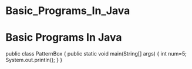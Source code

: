 # Basic_Programs_In_Java
# Basic Programs In Java 
public class PatternBox 
{
     public static void main(String[] args) {
		 int num=5;
     System.out.println();
 }
}
